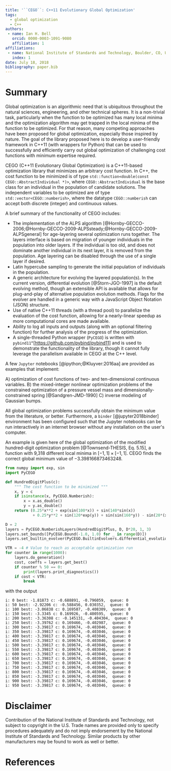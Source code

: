 ```yaml
---
title: '``CEGO``: C++11 Evolutionary Global Optimization'
tags:
  - global optimization
  - C++
authors:
 - name: Ian H. Bell
   orcid: 0000-0003-1091-9080
   affiliation: 1
affiliations:
 - name: National Institute of Standards and Technology, Boulder, CO, USA
   index: 1
date: July 18, 2018
bibliography: paper.bib
---
```


# Summary

Global optimization is an algorithmic need that is ubiquitous throughout the natural sciences, engineering, and other technical spheres.  It is a non-trivial task, particularly when the function to be optimized has many local minima and the optimization algorithm may get trapped in the local minima of the function to be optimized.  For that reason, many competing approaches have been proposed for global optimization, especially those inspired by nature.  The goal of the library proposed here is to develop a user-friendly framework in C++11 (with wrappers for Python) that can be used to successfully and efficiently carry out global optimization of challenging cost functions with minimum expertise required.

CEGO (C++11 Evolutionary Global Optimization) is a C++11-based optimization library that minimizes an arbitrary cost function.  In C++, the cost function to be minimized is of type ``std::function<double(const CEGO::AbstractIndividual *)>``, where ``CEGO::AbstractIndividual`` is the base class for an individual in the population of candidate solutions.  The independent variables to be optimized are of type ``std::vector<CEGO::numberish>``, where the datatype ``CEGO::numberish`` can accept both discrete (integer) and continuous values.

A brief summary of the functionality of CEGO includes:

* The implementation of the ALPS algorithm [@Hornby-GECCO-2006;@Hornby-GECCO-2009-ALPSsteady;@Hornby-GECCO-2009-ALPSgeneral] for age-layering several optimization runs together.  The layers interface is based on migration of younger individuals in the population into older layers.  If the individual is too old, and does not dominate another individual in its next layer, it is removed from the population.  Age layering can be disabled through the use of a single layer if desired.
* Latin hypercube sampling to generate the initial population of individuals in the population.
* A generic architecture for evolving the layered population(s).  In the current version, differential evolution [@Storn-JGO-1997] is the default evolving method, though an extensible API is available that allows for plug-and-play of alternative population evolution methods.  Flags for the evolver are handled in a generic way with a JavaScript Object Notation (JSON) structure.
* Use of native C++11 threads (with a thread pool) to parallelize the evaluation of the cost function, allowing for a nearly-linear speedup as more computational cores are made available.
* Ability to log all inputs and outputs (along with an optional filtering function) for further analysis of the progress of the optimization.
* A single-threaded Python wrapper (``PyCEGO``) is written with ``pybind11``^[https://github.com/pybind/pybind11] and is used to demonstrate the functionality of the library, though it cannot fully leverage the parallelism available in CEGO at the C++ level.

A few ``Jupyter`` notebooks [@ipython;@Kluyver:2016aa] are provided as examples that implement:

A) optimization of cost functions of two- and ten-dimensional continuous variables.
B) the mixed-integer nonlinear optimization problems of the constrained optimization of a pressure vessel mass and dimensionally-constrained spring [@Sandgren-JMD-1990]
C) inverse modeling of Gaussian bumps.  

All global optimization problems successfully obtain the minimum value from the literature, or better.  Furthermore, a ``binder`` [@jupyter2018binder] environment has been configured such that the Jupyter notebooks can be run interactively in an internet browser without any installation on the user's computer.

An example is given here of the global optimization of the modified hundred-digit optimization problem [@Townsend-THESIS, Eq. 5.15], a function with 9,318 different local minima in $[-1,1] \times [-1,1]$.  CEGO finds the correct global minimum value of −3.398166873463248.

``` python
from numpy import exp, sin
import PyCEGO

def HundredDigitPlus(c):
    """ The cost function to be minimized """
    x, y = c
    if isinstance(x, PyCEGO.Numberish):
        x = x.as_double()
        y = y.as_double()
    return (0.25*x**2 + exp(sin(100*x)) + sin(140*sin(x)) 
            + 0.25*y**2 + sin(120*exp(y)) + sin(sin(160*y)) - sin(20*(x+y)))

D = 2
layers = PyCEGO.NumberishLayers(HundredDigitPlus, D, D*20, 1, 3)
layers.set_bounds([PyCEGO.Bound(-1.0, 1.0) for _ in range(D)])
layers.set_builtin_evolver(PyCEGO.BuiltinEvolvers.differential_evolution)

VTR = -4 # Value to reach as acceptable optimization run
for counter in range(1000):
    layers.do_generation()
    cost, coeffs = layers.get_best()
    if counter % 50 == 0:
        print(layers.print_diagnostics())
    if cost < VTR:
        break
```
with the output
```
i: 0 best: -1.81873 c: -0.688891, -0.796059,  queue: 0
i: 50 best: -2.92206 c: -0.588456, 0.030352,  queue: 0
i: 100 best: -3.06838 c: 0.169587, -0.408309,  queue: 0
i: 150 best: -3.3345 c: 0.169926, -0.400595,  queue: 0
i: 200 best: -3.36308 c: -0.145131, -0.404304,  queue: 0
i: 250 best: -3.39762 c: 0.169466, -0.402987,  queue: 0
i: 300 best: -3.39817 c: 0.169674, -0.403046,  queue: 0
i: 350 best: -3.39817 c: 0.169674, -0.403046,  queue: 0
i: 400 best: -3.39817 c: 0.169674, -0.403046,  queue: 0
i: 450 best: -3.39817 c: 0.169674, -0.403046,  queue: 0
i: 500 best: -3.39817 c: 0.169674, -0.403046,  queue: 0
i: 550 best: -3.39817 c: 0.169674, -0.403046,  queue: 0
i: 600 best: -3.39817 c: 0.169674, -0.403046,  queue: 0
i: 650 best: -3.39817 c: 0.169674, -0.403046,  queue: 0
i: 700 best: -3.39817 c: 0.169674, -0.403046,  queue: 0
i: 750 best: -3.39817 c: 0.169674, -0.403046,  queue: 0
i: 800 best: -3.39817 c: 0.169674, -0.403046,  queue: 0
i: 850 best: -3.39817 c: 0.169674, -0.403046,  queue: 0
i: 900 best: -3.39817 c: 0.169674, -0.403046,  queue: 0
i: 950 best: -3.39817 c: 0.169674, -0.403046,  queue: 0
```

# Disclaimer

Contribution of the National Institute of Standards and Technology, not subject to copyright in the U.S.  Trade names are provided only to specify procedures adequately and do not imply endorsement by the National Institute of Standards and Technology. Similar products by other manufacturers may be found to work as well or better.

# References
